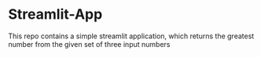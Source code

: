 # Streamlit-App
This repo contains a simple streamlit application, which returns the greatest number from the given set of three input numbers

